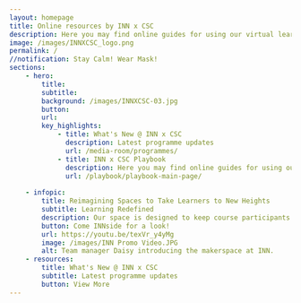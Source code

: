 ```yaml
---
layout: homepage
title: Online resources by INN x CSC
description: Here you may find online guides for using our virtual learning studios, green room, and a playbook of ideas for face-to-face and virtual facilitation. 
image: /images/INNXCSC_logo.png
permalink: /
//notification: Stay Calm! Wear Mask!
sections:
    - hero:
        title: 
        subtitle:   
        background: /images/INNXCSC-03.jpg
        button:
        url:
        key_highlights:
            - title: What's New @ INN x CSC
              description: Latest programme updates
              url: /media-room/programmes/
            - title: INN x CSC Playbook
              description: Here you may find online guides for using our virtual learning studios, green room, and a playbook of ideas for face-to-face and virtual facilitation.
              url: /playbook/playbook-main-page/
              
    - infopic:
        title: Reimagining Spaces to Take Learners to New Heights
        subtitle: Learning Redefined
        description: Our space is designed to keep course participants actively engaged throughout a programme. We have a makerspace for experimenting with ideas and creating prototypes, self-help snack vending machines to encourage conversations, fully customizable rooms with modular furniture and walls, and reflection pods for individual and pair work. 
        button: Come INNside for a look!
        url: https://youtu.be/texVr_y4yMg
        image: /images/INN Promo Video.JPG
        alt: Team manager Daisy introducing the makerspace at INN. 
    - resources:
        title: What's New @ INN x CSC
        subtitle: Latest programme updates
        button: View More
---
```

